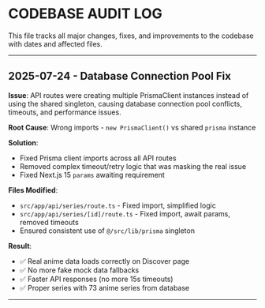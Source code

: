 # CODEBASE AUDIT LOG

This file tracks all major changes, fixes, and improvements to the codebase with dates and affected files.

---

## 2025-07-24 - Database Connection Pool Fix

**Issue**: API routes were creating multiple PrismaClient instances instead of using the shared singleton, causing database connection pool conflicts, timeouts, and performance issues.

**Root Cause**: Wrong imports - `new PrismaClient()` vs shared `prisma` instance

**Solution**: 
- Fixed Prisma client imports across all API routes
- Removed complex timeout/retry logic that was masking the real issue
- Fixed Next.js 15 `params` awaiting requirement

**Files Modified**:
- `src/app/api/series/route.ts` - Fixed import, simplified logic
- `src/app/api/series/[id]/route.ts` - Fixed import, await params, removed timeouts  
- Ensured consistent use of `@/src/lib/prisma` singleton

**Result**: 
- ✅ Real anime data loads correctly on Discover page
- ✅ No more fake mock data fallbacks
- ✅ Faster API responses (no more 15s timeouts)
- ✅ Proper series with 73 anime series from database

--- 